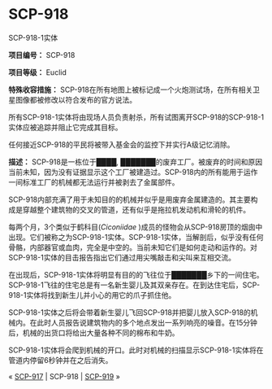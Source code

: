 # SCP-918
                        




SCP-918-1实体



**项目编号：** SCP-918

**项目等级：** Euclid

**特殊收容措施：** SCP-918在所有地图上被标记成一个火炮测试场，在所有相关卫星图像都被修改以符合发布的官方说法。

所有SCP-918-1实体将由现场人员负责射杀，所有试图离开SCP-918的SCP-918-1实体应被追踪并阻止它完成其目标。

任何接近SCP-918的平民将被带入基金会的监控下并实行A级记忆消除。

**描述：** SCP-918是一栋位于████, ███████的废弃工厂。被废弃的时间和原因当前未知，因为没有证据显示这个工厂被建造过。SCP-918内的所有能用于运作一间标准工厂的机械都无法运行并被剥去了金属部件。

SCP-918内部充满了用于未知目的的机械并似乎是用废弃金属建造的。其主要构成是穿越整个建筑物的交叉的管道，还有似乎是拖拉机发动机和滑轮的机件。

每两个月，3个类似于鹤科目(*Ciconiidae* )成员的怪物会从SCP-918房顶的烟囱中出现。它们被称之为SCP-918-1实体。SCP-918-1实体，当解剖后，似乎没有任何骨骼，内部器官或血肉，完全是中空的。当前未知它们是如何走动和运作的。对SCP-918-1实体的目击报告指出它们通过用尖嘴敲击和尖叫来互相交流。

在出现后，SCP-918-1实体将明显有目的的飞往位于███████乡下的一间住宅。SCP-918-1飞往的住宅总是有一名新生婴儿及其双亲存在。在到达住宅后，SCP-918-1实体将找到新生儿并小心的用它的爪子抓住他。

SCP-918-1实体之后将会带着新生婴儿飞回SCP-918并把婴儿放入SCP-918的机械内。在此时人员报告说建筑物内的多个地点发出一系列响亮的噪音。在15分钟后，机械的出货口将给出大量各种不同的棉布和牛奶。

SCP-918-1实体将会爬到机械的开口。此时对机械的扫描显示SCP-918-1实体将在管道内停留6秒钟并在之后消失。



« [SCP-917](/scp-917) | SCP-918 | [SCP-919](/scp-919) »





                    